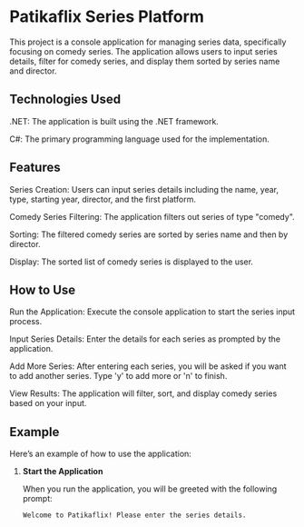 # Patikaflix Series Platform
This project is a console application for managing series data, specifically focusing on comedy series. The application allows users to input series details, filter for comedy series, and display them sorted by series name and director.

## Technologies Used
.NET: The application is built using the .NET framework.

C#: The primary programming language used for the implementation.

## Features
Series Creation: Users can input series details including the name, year, type, starting year, director, and the first platform.

Comedy Series Filtering: The application filters out series of type "comedy".

Sorting: The filtered comedy series are sorted by series name and then by director.

Display: The sorted list of comedy series is displayed to the user.

## How to Use
Run the Application: Execute the console application to start the series input process.

Input Series Details: Enter the details for each series as prompted by the application.

Add More Series: After entering each series, you will be asked if you want to add another series. Type 'y' to add more or 'n' to finish.

View Results: The application will filter, sort, and display comedy series based on your input.

## Example
Here’s an example of how to use the application:

1. **Start the Application**

   When you run the application, you will be greeted with the following prompt:

   ```plaintext
   Welcome to Patikaflix! Please enter the series details.
